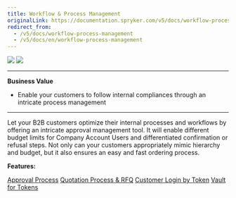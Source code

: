 ```yaml
---
title: Workflow & Process Management
originalLink: https://documentation.spryker.com/v5/docs/workflow-process-management
redirect_from:
  - /v5/docs/workflow-process-management
  - /v5/docs/en/workflow-process-management
---
```


<div class='feature-text'>
    <div class='feature-images'>
    <img class="light-mode" src="https://spryker.s3.eu-central-1.amazonaws.com/docs/Document+360/Capabilities+icons/light/Workflow+&+Process+Management.svg"/>
    <img class="dark-mode" src="https://spryker.s3.eu-central-1.amazonaws.com/docs/Document+360/Capabilities+icons/dark/Workflow+&+Process+Management.svg"/>
    </div>
    <div class="feature-text-wrap">

***
**Business Value**
* Enable your customers to follow internal compliances through an intricate process management
***

Let your B2B customers optimize their internal processes and workflows by offering an intricate approval management tool. It will enable different budget limits for Company Account Users and differentiated confirmation or refusal steps. Not only can your customers appropriately mimic hierarchy and budget, but it also ensures an easy and fast ordering process.
</div>
</div>

**Features:**
<div>
<a class="feature-link" href="https://documentation.spryker.com/v5/docs/approval-process">Approval Process</a>    
<a class="feature-link" href="https://documentation.spryker.com/v5/docs/en/quotation-process-rfq">Quotation Process & RFQ</a>    
<a class="feature-link" href="https://documentation.spryker.com/v5/docs/en/customer-login-by-token">Customer Login by Token</a>    
<a class="feature-link" href="https://documentation.spryker.com/v5/docs/en/vault-for-tokens">Vault for Tokens</a>    

